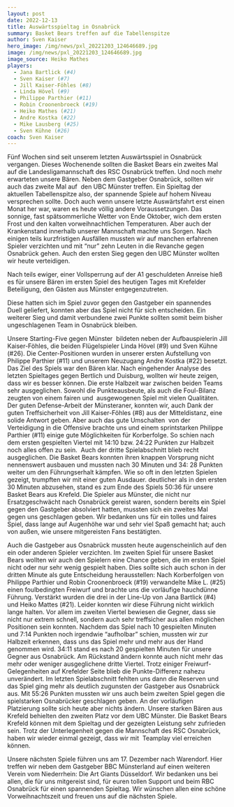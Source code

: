 ```yaml
---
layout: post
date: 2022-12-13
title: Auswärtsspieltag in Osnabrück
summary: Basket Bears treffen auf die Tabellenspitze
author: Sven Kaiser
hero_image: /img/news/pxl_20221203_124646689.jpg
image: /img/news/pxl_20221203_124646689.jpg
image_source: Heiko Mathes
players:
  - Jana Bartlick (#4)
  - Sven Kaiser (#7)
  - Jill Kaiser-Föhles (#8)
  - Linda Hövel (#9)
  - Philippe Parthier (#11)
  - Robin Croonenbroeck (#19)
  - Heiko Mathes (#21)
  - Andre Kostka (#22)
  - Mike Lausberg (#25)
  - Sven Kühne (#26)
coach: Sven Kaiser
---
```

<!--StartFragment-->

Fünf Wochen sind seit unserem letzten Auswärtsspiel in Osnabrück vergangen. Dieses Wochenende sollten die Basket Bears ein zweites Mal auf die Landesligamannschaft des RSC Osnabrück treffen. Und noch mehr erwarteten unsere Bären. Neben dem Gastgeber Osnabrück, sollten wir auch das zweite Mal auf  den UBC Münster treffen. Ein Spieltag der aktuellen Tabellenspitze also, der spannende Spiele auf hohem Niveau versprechen sollte. Doch auch wenn unsere letzte Auswärtsfahrt erst einen Monat her war, waren es heute völlig andere Voraussetzungen. Das sonnige, fast spätsommerliche Wetter von Ende Oktober, wich dem ersten Frost und den kalten vorweihnachtlichen Temperaturen. Aber auch der Krankenstand innerhalb unserer Mannschaft machte uns Sorgen. Nach einigen teils kurzfristigen Ausfällen mussten wir auf manchen erfahrenen Spieler verzichten und mit “nur” zehn Leuten in die Revanche gegen Osnabrück gehen. Auch den ersten Sieg gegen den UBC Münster wollten wir heute verteidigen.

Nach teils ewiger, einer Vollsperrung auf der A1 geschuldeten Anreise hieß es für unsere Bären im ersten Spiel des heutigen Tages mit Krefelder Beteiligung, den Gästen aus Münster entgegenzutreten. 

Diese hatten sich im Spiel zuvor gegen den Gastgeber ein spannendes Duell geliefert, konnten aber das Spiel nicht für sich entscheiden. Ein weiterer Sieg und damit verbundene zwei Punkte sollten somit beim bisher ungeschlagenen Team in Osnabrück bleiben.

Unsere Starting-Five gegen Münster  bildeten neben der Aufbauspielerin Jill Kaiser-Föhles[](mailto:jill.kaiser-foehles@basketbears.de), die beiden Flügelspieler Linda Hövel (#9) und Sven Kühne (#26). Die Center-Positionen wurden in unserer ersten Aufstellung von Philippe Parthier (#11) und unserem Neuzugang Andre Kostka (#22) besetzt. Das Ziel des Spiels war den Bären klar. Nach eingehender Analyse des letzten Spieltages gegen Bertlich und Duisburg, wollten wir heute zeigen, dass wir es besser können. Die erste Halbzeit war zwischen beiden Teams sehr ausgeglichen. Sowohl die Punkteausbeute, als auch die Foul-Bilanz zeugten von einem fairen und  ausgewogenen Spiel mit vielen Qualitäten. Der guten Defense-Arbeit der Münsteraner, konnten wir, auch Dank der guten Treffsicherheit von Jill Kaiser-Föhles (#8) aus der Mitteldistanz, eine solide Antwort geben. Aber auch das gute Umschalten  von der Verteidigung in die Offensive brachte uns und einem sprintstarken Philippe Parthier (#11) einige gute Möglichkeiten für Korberfolge. So schien nach dem ersten gespielten Viertel mit 14:10 bzw. 24:22 Punkten zur Halbzeit noch alles offen zu sein.  Auch der dritte Spielabschnitt blieb recht ausgeglichen. Die Basket Bears konnten ihren knappen Vorsprung nicht nennenswert ausbauen und mussten nach 30 Minuten und 34: 28 Punkten weiter um den Führungserhalt kämpfen. Wie so oft in den letzten Spielen gezeigt, trumpften wir mit einer guten Ausdauer. deutlicher als in den ersten 30 Minuten abzusehen, stand es zum Ende des Spiels 50:36 für unsere Basket Bears aus Krefeld. Die Spieler aus Münster, die nicht nur Ersatzgeschwächt nach Osnabrück gereist waren, sondern bereits ein Spiel gegen den Gastgeber absolviert hatten, mussten sich ein zweites Mal gegen uns geschlagen geben. Wir bedanken uns für ein tolles und faires Spiel, dass lange auf Augenhöhe war und sehr viel Spaß gemacht hat; auch von außen, wie unsere mitgereisten Fans bestätigten.

Auch die Gastgeber aus Osnabrück mussten heute augenscheinlich auf den ein oder anderen Spieler verzichten. Im zweiten Spiel für unsere Basket Bears wollten wir auch den Spielern eine Chance geben, die im ersten Spiel nicht oder nur sehr wenig gespielt haben. Dies sollte sich auch schon in der dritten Minute als gute Entscheidung herausstellen: Nach Korberfolgen von Philippe Parthier und Robin Croonenbroeck (#19) verwandelte Mike L. (#25) einen foulbedingten Freiwurf und brachte uns die vorläufige hauchdünne Führung. Verstärkt wurden die drei in der Line-Up von Jana Bartlick (#4) und Heiko Mattes (#21). Leider konnten wir diese Führung nicht wirklich lange halten. Vor allem im zweiten Viertel bewiesen die Gegner, dass sie nicht nur extrem schnell, sondern auch sehr treffsicher aus allen möglichen Positionen sein konnten. Nachdem das Spiel nach 10 gespielten Minuten und 7:14 Punkten noch irgendwie “aufholbar” schien, mussten wir zur Halbzeit erkennen, dass uns das Spiel mehr und mehr aus der Hand genommen wird. 34:11 stand es nach 20 gespielten Minuten für unsere Gegner aus Osnabrück. Am Rückstand ändern konnte auch nicht mehr das mehr oder weniger ausgeglichene dritte Viertel. Trotz einiger Freiwurf-Gelegenheiten auf Krefelder Seite blieb die Punkte-Differenz nahezu unverändert. Im letzten Spielabschnitt fehlten uns dann die Reserven und das Spiel ging mehr als deutlich zugunsten der Gastgeber aus Osnabrück aus. Mit 55:26 Punkten mussten wir uns auch beim zweiten Spiel gegen die spielstarken Osnabrücker geschlagen geben. An der vorläufigen Platzierung sollte sich heute aber nichts ändern. Unsere starken Bären aus Krefeld behielten den zweiten Platz vor dem UBC Münster. Die Basket Bears Krefeld können mit dem Spieltag und der gezeigten Leistung sehr zufrieden sein. Trotz der Unterlegenheit gegen die Mannschaft des RSC Osnabrück, haben wir wieder einmal gezeigt, dass wir mit  Teamplay viel erreichen können.

Unsere nächsten Spiele führen uns am 17. Dezember nach Warendorf. Hier treffen wir neben dem Gastgeber BBC Münsterland auf einen weiteren Verein vom Niederrhein: Die Art Giants Düsseldorf. Wir bedanken uns bei allen, die für uns mitgereist sind, für euren tollen Support und beim RBC Osnabrück für einen spannenden Spieltag. Wir wünschen allen eine schöne Vorweihnachtszeit und freuen uns auf die nächsten Spiele.

<!--EndFragment-->